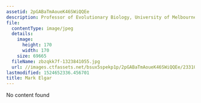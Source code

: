 ```yaml
---
assetid: 2pGABaTmAoueK46SWiQQEe
description: Professor of Evolutionary Biology, University of Melbourne
file:
  contentType: image/jpeg
  details:
    image:
      height: 170
      width: 170
    size: 69665
  fileName: zbzqkk7f-1323841055.jpg
  url: //images.ctfassets.net/bsux5spekp1p/2pGABaTmAoueK46SWiQQEe/2331005c9182dcf6bf21147c1e1fc460/zbzqkk7f-1323841055.jpg
lastmodified: 1524652336.456701
title: Mark Elgar
---
```

No content found